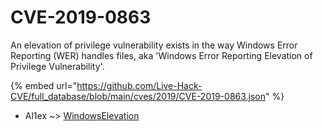 # CVE-2019-0863

An elevation of privilege vulnerability exists in the way Windows Error Reporting (WER) handles files, aka 'Windows Error Reporting Elevation of Privilege Vulnerability'.

{% embed url="https://github.com/Live-Hack-CVE/full_database/blob/main/cves/2019/CVE-2019-0863.json" %}


* Al1ex ~> [WindowsElevation](https://zeste.alice-snow.ru/2019/database/cve-2019-0863/windowselevation-al1ex)